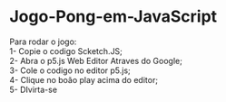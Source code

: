 ﻿# Jogo-Pong-em-JavaScript
Para rodar o jogo:<br>
1- Copie o codigo Scketch.JS;<br>
2- Abra o p5.js Web Editor Atraves do Google;<br>
3- Cole o codigo no editor p5.js;<br>
4- Clique no boão play acima do editor;<br>
5- DIvirta-se<br> 
